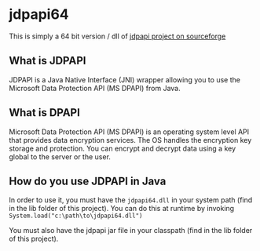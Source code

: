 # jdpapi64

This is simply a 64 bit version / dll of [jdpapi project on sourceforge](http://jdpapi.sourceforge.net/)

## What is JDPAPI

JDPAPI is a Java Native Interface (JNI) wrapper allowing you to use the Microsoft Data Protection API (MS DPAPI) from Java.

## What is DPAPI

Microsoft Data Protection API (MS DPAPI) is an operating system level API that provides data encryption services. The OS handles the encryption key storage and protection. You can encrypt and decrypt data using a key global to the server or the user.

## How do you use JDPAPI in Java

In order to use it, you must have the `jdpapi64.dll` in your system path (find in the lib folder of this project). You can do this at runtime by invoking `System.load("c:\path\to\jdpapi64.dll")`

You must also have the jdpapi jar file in your classpath (find in the lib folder of this project).


